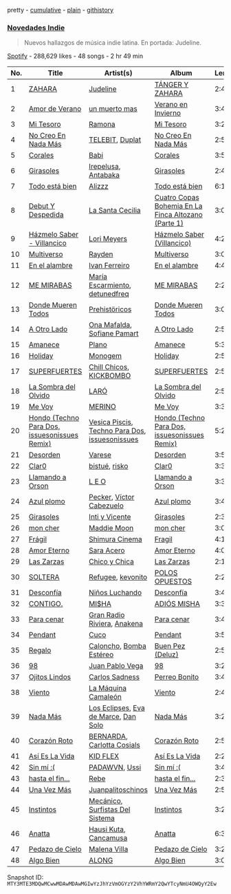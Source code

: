 pretty - [cumulative](/playlists/cumulative/37i9dQZF1DXaaU1AaHpZeu.md) - [plain](/playlists/plain/37i9dQZF1DXaaU1AaHpZeu) - [githistory](https://github.githistory.xyz/mackorone/spotify-playlist-archive/blob/main/playlists/plain/37i9dQZF1DXaaU1AaHpZeu)

### [Novedades Indie](https://open.spotify.com/playlist/37i9dQZF1DXaaU1AaHpZeu)

> Nuevos hallazgos de música indie latina\. En portada: Judeline.

[Spotify](https://open.spotify.com/user/spotify) - 288,629 likes - 48 songs - 2 hr 49 min

| No. | Title | Artist(s) | Album | Length |
|---|---|---|---|---|
| 1 | [ZAHARA](https://open.spotify.com/track/2gKbwgaAQQRRYWpcA2psY3) | [Judeline](https://open.spotify.com/artist/1H6X7yhnXZg73f9bssaj1Q) | [TÁNGER Y ZAHARA](https://open.spotify.com/album/5DY4F3ttRGWWJoPJBcy4Ys) | 2:40 |
| 2 | [Amor de Verano](https://open.spotify.com/track/2XvJurdJip7XdjW1j1EfS8) | [un muerto mas](https://open.spotify.com/artist/31BzLsWVOEfGQTDIe6atC0) | [Verano en Invierno](https://open.spotify.com/album/54NK5gk2Gx0fkycE2hUiM5) | 3:48 |
| 3 | [Mi Tesoro](https://open.spotify.com/track/1V6Tp4pBAHByhlZrMTOYxd) | [Ramona](https://open.spotify.com/artist/3K8X4ZoPqijzc6QSP4eAQF) | [Mi Tesoro](https://open.spotify.com/album/1507DkjEBQqhE2xXHrOTOT) | 3:26 |
| 4 | [No Creo En Nada Más](https://open.spotify.com/track/0Xq9uq2fbeGuqnEQTlz0Os) | [TELEBIT](https://open.spotify.com/artist/1IppeXcGxXcEec0znuY7bI), [Duplat](https://open.spotify.com/artist/74Bgwc5zD9KyNHiMqy2QJO) | [No Creo En Nada Más](https://open.spotify.com/album/3PC7CwahBxsgyDZzbeM0VY) | 2:53 |
| 5 | [Corales](https://open.spotify.com/track/0k2S7GrwuyTHtn8n7yqGpQ) | [Babi](https://open.spotify.com/artist/5nP79s99csrvcOiXTGjVfg) | [Corales](https://open.spotify.com/album/1VL42wvmpV8NhxTmbYY7fq) | 3:51 |
| 6 | [Girasoles](https://open.spotify.com/track/7zzwQcizDtPUAOh7Yhu8w0) | [Irepelusa](https://open.spotify.com/artist/3KaNWDYObY73SDpcZBRzuw), [Antabaka](https://open.spotify.com/artist/29zzot2JWF1UulgI5NiUM4) | [Girasoles](https://open.spotify.com/album/3NRrvyNoWKbhaKne5wovfg) | 2:48 |
| 7 | [Todo está bien](https://open.spotify.com/track/7mDCKxyt76ao6zoqQb1fiv) | [Alizzz](https://open.spotify.com/artist/23herDudxPBB3S81GB5uG3) | [Todo está bien](https://open.spotify.com/album/5bQI76VLd3mxqse1gRF6y0) | 6:16 |
| 8 | [Debut Y Despedida](https://open.spotify.com/track/7CvBC3ZivExveWMMjXBYS9) | [La Santa Cecilia](https://open.spotify.com/artist/2FZrEn80eCoWrrkGXPLF0v) | [Cuatro Copas Bohemia En La Finca Altozano \(Parte 1\)](https://open.spotify.com/album/3KbLlf8Q7t6kboFlaSML23) | 3:03 |
| 9 | [Házmelo Saber \- Villancico](https://open.spotify.com/track/4jnK8EVzhmA3S49kE74i8N) | [Lori Meyers](https://open.spotify.com/artist/3mOsjj1MhocRVwOejIZlTi) | [Házmelo Saber \(Villancico\)](https://open.spotify.com/album/3zZd7v3VZzv8ahlrSzNtwm) | 4:27 |
| 10 | [Multiverso](https://open.spotify.com/track/7JaqtJbkdwqREniRjBTAaD) | [Rayden](https://open.spotify.com/artist/6G43BFwUJvFWbev3knhgEa) | [Multiverso](https://open.spotify.com/album/0nrT7FTdjR4xS3DJrRzY6X) | 3:01 |
| 11 | [En el alambre](https://open.spotify.com/track/6Qwk9439qugiJTIAUoD1lh) | [Ivan Ferreiro](https://open.spotify.com/artist/3qUrABCNqnkb5gc2YmPVzP) | [En el alambre](https://open.spotify.com/album/0JS4s21UcLEpvZhqAFUuqg) | 4:47 |
| 12 | [ME MIRABAS](https://open.spotify.com/track/4mBwGpQCG1Kx3q9a1EtNdw) | [María Escarmiento](https://open.spotify.com/artist/7sRtI3bMrrgSFkNs2jFHrl), [detunedfreq](https://open.spotify.com/artist/3Arhn0WJKerUnT3OXU705K) | [ME MIRABAS](https://open.spotify.com/album/3EXIgQUHkB1uOQeu3WEdQz) | 2:23 |
| 13 | [Donde Mueren Todos](https://open.spotify.com/track/44oCQkDKciyv322yWTCOTz) | [Prehistöricos](https://open.spotify.com/artist/1DmSwSzxDlSDJMPWobjzcB) | [Donde Mueren Todos](https://open.spotify.com/album/7H9luEo8S8ZrmfTXeBvpgM) | 3:09 |
| 14 | [A Otro Lado](https://open.spotify.com/track/2FoPCBf6phSI3xeDJUetJ6) | [Ona Mafalda](https://open.spotify.com/artist/6HomUrLEVWcZjlXQTEjMyb), [Sofiane Pamart](https://open.spotify.com/artist/4RB2EEsmLhQTOSVQQpDzNg) | [A Otro Lado](https://open.spotify.com/album/56qVdoQqOSIj9yd1XGv1Pr) | 2:55 |
| 15 | [Amanece](https://open.spotify.com/track/6HKuxsAa6tCoIcBi8pCsZe) | [Plano](https://open.spotify.com/artist/0yeQVsx3NrVR2TCLyvTWG1) | [Amanece](https://open.spotify.com/album/0MQWqKc8nJ1rmrmQFZx8a8) | 5:32 |
| 16 | [Holiday](https://open.spotify.com/track/4OcGEJ7GR6i6ADd3D0Z2gR) | [Monogem](https://open.spotify.com/artist/4rNzwpjkFq8A7SeCMKBkEV) | [Holiday](https://open.spotify.com/album/37a9Xqe5ZExOQA50uWGz3G) | 2:51 |
| 17 | [SUPERFUERTES](https://open.spotify.com/track/2A3B8keylsyUqWQu6PLn1y) | [Chill Chicos](https://open.spotify.com/artist/6QkU4dEKBiGy3rOepPOhnG), [KICKBOMBO](https://open.spotify.com/artist/7A2htSu45kogVfNBMD4Xgh) | [SUPERFUERTES](https://open.spotify.com/album/49ym3YTrnIl83wQOt47kFN) | 2:58 |
| 18 | [La Sombra del Olvido](https://open.spotify.com/track/0OIrWcxtfqOBQsyeqil8QR) | [LARÓ](https://open.spotify.com/artist/30BfEIsC9RFTPJDIVy43ri) | [La Sombra del Olvido](https://open.spotify.com/album/3q9m1JtXaiPkFXpozedk6F) | 2:51 |
| 19 | [Me Voy](https://open.spotify.com/track/13SXLp15vkWeg2KYdEjMCL) | [MERINO](https://open.spotify.com/artist/6oUhPlreIDCXfoUSUcXOam) | [Me Voy](https://open.spotify.com/album/0uD9oScwrWQvm5OPCvxeB2) | 3:39 |
| 20 | [Hondo \(Techno Para Dos, issuesonissues Remix\)](https://open.spotify.com/track/6EI5sPngX6pBttwOHya9j4) | [Vesica Piscis](https://open.spotify.com/artist/215IxsTB1f6DHjI84nXJm6), [Techno Para Dos](https://open.spotify.com/artist/16KDZP134RdE0F1peBL56h), [issuesonissues](https://open.spotify.com/artist/2dzJGWoV8Hdmq2ZnpbTGG0) | [Hondo \(Techno Para Dos, issuesonissues Remix\)](https://open.spotify.com/album/4U8wUMf1YW7sRhrAuVi2Mn) | 5:21 |
| 21 | [Desorden](https://open.spotify.com/track/52EmSXkdJ2wvrfu4aUAfoY) | [Varese](https://open.spotify.com/artist/5DG278QHnEKfWW9zAGFeRg) | [Desorden](https://open.spotify.com/album/1AePedyRPFkUCs80EPerMZ) | 3:56 |
| 22 | [Clar0](https://open.spotify.com/track/1RifH5Rgg0eVTE3yMfjt5n) | [bistué](https://open.spotify.com/artist/0kvyt0JO9ccgvhfqFu7xrR), [risko](https://open.spotify.com/artist/76S9tWvZEynS5QanzUkkjw) | [Clar0](https://open.spotify.com/album/6bsNMtzQJsb37Z3WZKcQNw) | 3:36 |
| 23 | [Llamando a Orson](https://open.spotify.com/track/4BZnOWgnNV1ayvAsByp3Kp) | [L E O](https://open.spotify.com/artist/3NlTAtfmLjoRSJ0vzck3G2) | [Llamando a Orson](https://open.spotify.com/album/0ghw5RE3TBjJf2P2eva28r) | 3:31 |
| 24 | [Azul plomo](https://open.spotify.com/track/3q5D4vh961XhqND455NFYC) | [Pecker](https://open.spotify.com/artist/0iMUmxPO9u0zUYEhDeajy3), [Víctor Cabezuelo](https://open.spotify.com/artist/2Ba0v7AY4kqOmlHSCdEm2M) | [Azul plomo](https://open.spotify.com/album/08PoQWGKvegNyoT5mgbCXq) | 3:47 |
| 25 | [Girasoles](https://open.spotify.com/track/3eZF3DQo3wmT7PUD5PQSPz) | [Inti y Vicente](https://open.spotify.com/artist/4VVwBj04GbOfjT07az5SgD) | [Girasoles](https://open.spotify.com/album/03uRy5s9Wp6jZd36eOLhds) | 2:33 |
| 26 | [mon cher](https://open.spotify.com/track/5k5ZXvaZXbGhKldLf7K1g8) | [Maddie Moon](https://open.spotify.com/artist/4Bpw0DO4ri8ngNl38rLkDS) | [mon cher](https://open.spotify.com/album/5zrZGRITW8CiRnY9ZVWliH) | 3:08 |
| 27 | [Frágil](https://open.spotify.com/track/1OAvXFENwTeB57HdbkVCni) | [Shimura Cinema](https://open.spotify.com/artist/7z354pYj5tj4i4k702WZMV) | [Fragil](https://open.spotify.com/album/4GDMyxCpgnu5gzpkiGxLda) | 4:13 |
| 28 | [Amor Eterno](https://open.spotify.com/track/15mhJMc37ieKLLlirEyojq) | [Sara Acero](https://open.spotify.com/artist/6W6fsqgVlpnVT4hRA4eAA3) | [Amor Eterno](https://open.spotify.com/album/7M9nPmhZpVh57zxHJmYQl2) | 4:04 |
| 29 | [Las Zarzas](https://open.spotify.com/track/64Rnf31Ma32xvYFl0i6jwq) | [Chico y Chica](https://open.spotify.com/artist/3fCxdiR6eGEUVGruslnovV) | [Las Zarzas](https://open.spotify.com/album/3NrzjxIwaTbgf4DVblD58I) | 2:14 |
| 30 | [SOLTERA](https://open.spotify.com/track/1CdmDgAWvZRdCQlnXqhzCj) | [Refugee](https://open.spotify.com/artist/65GZg7V2p8KsgXcr72slTx), [kevonito](https://open.spotify.com/artist/65lEq4tOJZ2iS6J5M6kyqz) | [POLOS OPUESTOS](https://open.spotify.com/album/5jmrG2S9L9pjVzgm0M58Fl) | 2:29 |
| 31 | [Desconfía](https://open.spotify.com/track/4g5E2lrh7pqczz59XCeeyn) | [Niños Luchando](https://open.spotify.com/artist/32ssrEXNswpY4dF56WYYZl) | [Desconfía](https://open.spotify.com/album/0bEH4rhUaB5p1VKafxgLPv) | 3:48 |
| 32 | [CONTIGO.](https://open.spotify.com/track/39Y3GUoS7hUIz3saZSe5Jq) | [MI$HA](https://open.spotify.com/artist/7jojyXUh1Yl4Sw2Y5KfGYQ) | [ADIÓS MISHA](https://open.spotify.com/album/5WZ2d0x1HNPy7PoG88NAGq) | 3:31 |
| 33 | [Para cenar](https://open.spotify.com/track/7vJgPTBxooGDJ8U6b4JtUE) | [Gran Radio Riviera](https://open.spotify.com/artist/3RUegLawnCVTlcsbFk6fUq), [Anakena](https://open.spotify.com/artist/0kHEttD7XzMjXbZtMq6XYo) | [Para cenar](https://open.spotify.com/album/7ygO1HGSFyUiRzbefypRAh) | 3:41 |
| 34 | [Pendant](https://open.spotify.com/track/45iJnPjul5yDYefM6GEYZB) | [Cuco](https://open.spotify.com/artist/2Tglaf8nvDzwSQnpSrjLHP) | [Pendant](https://open.spotify.com/album/5Byl3llMQRhBj88mYrEbGS) | 3:55 |
| 35 | [Regalo](https://open.spotify.com/track/3MXOxopceDsYngMsEpYBkN) | [Caloncho](https://open.spotify.com/artist/2z3KntXLyEF5Lvz1kpdBoA), [Bomba Estéreo](https://open.spotify.com/artist/5n9bMYfz9qss2VOW89EVs2) | [Buen Pez \(Deluz\)](https://open.spotify.com/album/3s2UhG2xtyqzAVc9qGqWpe) | 2:57 |
| 36 | [98](https://open.spotify.com/track/3H7oZCSHd0QbV79Ur2wCPZ) | [Juan Pablo Vega](https://open.spotify.com/artist/2PfyKA4qhjkxUVkerTCxz0) | [98](https://open.spotify.com/album/6FIyZQ7DHCY6Jlg3AbrF50) | 3:26 |
| 37 | [Ojitos Lindos](https://open.spotify.com/track/6d75HkONd1lWqz7EqhTXwT) | [Carlos Sadness](https://open.spotify.com/artist/2LCcy9CZWwZ7Vvykt8IVVq) | [Perreo Bonito](https://open.spotify.com/album/0HCSF1DdzkwdJjhIyB026B) | 3:48 |
| 38 | [Viento](https://open.spotify.com/track/10YxtMOKTJzbeNITBrgjTT) | [La Máquina Camaleón](https://open.spotify.com/artist/6NIyDDyPBRTyPZ6ggjE8Rj) | [Viento](https://open.spotify.com/album/4cat7GFdLkaz3H8oQ6KkY9) | 2:48 |
| 39 | [Nada Más](https://open.spotify.com/track/2zGgmBG8ARyxzFQWwZR1aF) | [Los Eclipses](https://open.spotify.com/artist/21EtvnD59JJJiUP0qZP7WY), [Eva de Marce](https://open.spotify.com/artist/1UgwU7ChXfMkwH9t6ivW2E), [Dan Solo](https://open.spotify.com/artist/7E1ZwNnXreZgJpmTNUJva7) | [Nada Más](https://open.spotify.com/album/4CmNOJ4aObpDo3bUSIq8Hz) | 3:23 |
| 40 | [Corazón Roto](https://open.spotify.com/track/5rBKKmiqq4PkU4eaQHuW6m) | [BERNARDA](https://open.spotify.com/artist/4AMFwj85joZJusmm6uK6AW), [Carlotta Cosials](https://open.spotify.com/artist/3npNxahICTnLgXUWuw2ZAC) | [Corazón Roto](https://open.spotify.com/album/7j0hVxaar4vsfLMVDIqZLU) | 2:50 |
| 41 | [Así Es La Vida](https://open.spotify.com/track/5kKcUB7m62c0i2730ngXky) | [KID FLEX](https://open.spotify.com/artist/3MG0nEhYET2TCkegY1QBP6) | [Así Es La Vida](https://open.spotify.com/album/6eofDi5JqseBb7UQ1u6gkP) | 2:27 |
| 42 | [Sin mí :\(](https://open.spotify.com/track/2ntg6Vit9Dfc3FigiFmALf) | [PADAWVN](https://open.spotify.com/artist/68xpgCrWeZtoeRVQh7JiFE), [Ussi](https://open.spotify.com/artist/7LttRGU0XWmv7IbukE57sF) | [Sin mí :\(](https://open.spotify.com/album/68zk4WJbT68djgnHkYrtG4) | 3:47 |
| 43 | [hasta el fin...](https://open.spotify.com/track/1SClgIMnmOClyLFAcmDrhm) | [Rebe](https://open.spotify.com/artist/09JzopXDnVeP5YvaNh7VhF) | [hasta el fin...](https://open.spotify.com/album/6RITlOLptfS8N5NXskk3Fn) | 2:38 |
| 44 | [Una Vez Más](https://open.spotify.com/track/5LlnAjooR2wbayEMbUYrgT) | [Juanpalitoschinos](https://open.spotify.com/artist/2QznoP8SaZXOHkgZfvHlZa) | [Una Vez Más](https://open.spotify.com/album/6NOk6A4qqQHNQv5XXbUaUB) | 2:56 |
| 45 | [Instintos](https://open.spotify.com/track/4j8t4hyR1Q9SO3oQlgoam6) | [Mecánico](https://open.spotify.com/artist/2oUsBhAi9Mac4BjHxt55ct), [Surfistas Del Sistema](https://open.spotify.com/artist/5lB9hKk7gAgG5tkb9N1LaJ) | [Instintos](https://open.spotify.com/album/7sQaOy9wPUgiq2KM94RbES) | 3:28 |
| 46 | [Anatta](https://open.spotify.com/track/6mBiUBEIfOhpJB9bnlQspd) | [Hausi Kuta](https://open.spotify.com/artist/5iVb4hi1IDpP6NKIKdEwpF), [Cancamusa](https://open.spotify.com/artist/6GSnSFc0O2JMkPkGcBFsNc) | [Anatta](https://open.spotify.com/album/6d8WkEhkPtYhj7rms84hpG) | 6:38 |
| 47 | [Pedazo de Cielo](https://open.spotify.com/track/0BwmQzBb4aZyJpTSb3gvrH) | [Malena Villa](https://open.spotify.com/artist/0RlibgJa8rtPvVn415J6WN) | [Pedazo de Cielo](https://open.spotify.com/album/3GpV6vyK5tlNLo9Ih8zcUG) | 3:29 |
| 48 | [Algo Bien](https://open.spotify.com/track/2zS6n9ovwDFIvosQgR21W9) | [ALONG](https://open.spotify.com/artist/1tbJON658Utp3LCByyGz6v) | [Algo Bien](https://open.spotify.com/album/2g3u4R0jfMP5e0WdPKcjPL) | 3:06 |

Snapshot ID: `MTY3MTE3MDQwMCwwMDAwMDAwMGIwYzJhYzVmOGYzY2VhYWRmY2QwYTcyNmU4OWQyY2Ew`
